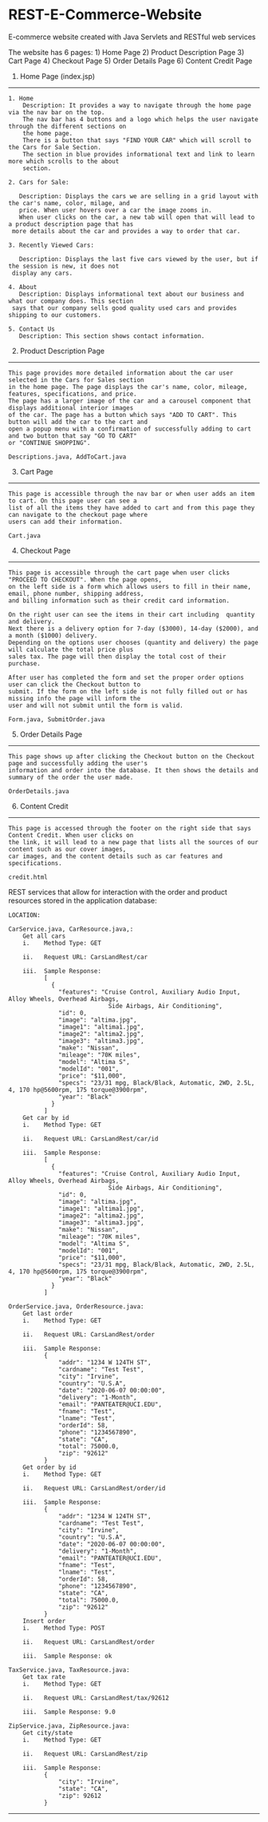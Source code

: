 # REST-E-Commerce-Website
E-commerce website created with Java Servlets and RESTful web services


The website has 6 pages:
            1) Home Page
            2) Product Description Page
            3) Cart Page 
            4) Checkout Page
            5) Order Details Page
            6) Content Credit Page


1. Home Page (index.jsp)
__________________________________________________________

	1. Home
	    Description: It provides a way to navigate through the home page via the nav bar on the top.
	    The nav bar has 4 buttons and a logo which helps the user navigate through the different sections on 
	    the home page.
	    There is a button that says "FIND YOUR CAR" which will scroll to the Cars for Sale Section.
	    The section in blue provides informational text and link to learn more which scrolls to the about 
	    section.

	2. Cars for Sale:

	   Description: Displays the cars we are selling in a grid layout with the car's name, color, milage, and 
	   price. When user hovers over a car the image zooms in.
	   When user clicks on the car, a new tab will open that will lead to a product description page that has 
     more details about the car and provides a way to order that car.

	3. Recently Viewed Cars:

	   Description: Displays the last five cars viewed by the user, but if the session is new, it does not 
     display any cars.

	4. About
	   Description: Displays informational text about our business and what our company does. This section 
     says that our company sells good quality used cars and provides shipping to our customers.

	5. Contact Us
	   Description: This section shows contact information.


2.  Product Description Page
___________________________________________________________

    This page provides more detailed information about the car user selected in the Cars for Sales section 
    in the home page. The page displays the car's name, color, mileage, features, specifications, and price. 
    The page has a larger image of the car and a carousel component that displays additional interior images 
    of the car. The page has a button which says "ADD TO CART". This button will add the car to the cart and 
    open a popup menu with a confirmation of successfully adding to cart and two button that say "GO TO CART" 
    or "CONTINUE SHOPPING".

    Descriptions.java, AddToCart.java


3.  Cart Page
____________________________________________________________
  	This page is accessible through the nav bar or when user adds an item to cart. On this page user can see a 
    list of all the items they have added to cart and from this page they can navigate to the checkout page where 
    users can add their information.
    
    Cart.java

        
4.  Checkout Page
____________________________________________________________

    This page is accessible through the cart page when user clicks "PROCEED TO CHECKOUT". When the page opens, 
    on the left side is a form which allows users to fill in their name, email, phone number, shipping address, 
    and billing information such as their credit card information.

    On the right user can see the items in their cart including  quantity and delivery. 
    Next there is a delivery option for 7-day ($3000), 14-day ($2000), and a month ($1000) delivery.
    Depending on the options user chooses (quantity and delivery) the page will calculate the total price plus 
    sales tax. The page will then display the total cost of their purchase.

    After user has completed the form and set the proper order options user can click the Checkout button to 
    submit. If the form on the left side is not fully filled out or has missing info the page will inform the 
    user and will not submit until the form is valid.

    Form.java, SubmitOrder.java


5.  Order Details Page
____________________________________________________________
  	This page shows up after clicking the Checkout button on the Checkout page and successfully adding the user's 
    information and order into the database. It then shows the details and summary of the order the user made.

  	OrderDetails.java


6. Content Credit 
____________________________________________________________

    This page is accessed through the footer on the right side that says Content Credit. When user clicks on 
    the link, it will lead to a new page that lists all the sources of our content such as our cover images, 
    car images, and the content details such as car features and specifications.
    
    credit.html


REST services that allow for interaction with the order and product resources stored in the application database:  


 	LOCATION: 
      	
  	CarService.java, CarResource.java,:
      	Get all cars
        i.    Method Type: GET

        ii.   Request URL: CarsLandRest/car

        iii.  Sample Response:
              [
                {
                  "features": "Cruise Control, Auxiliary Audio Input, Alloy Wheels, Overhead Airbags, 
                                Side Airbags, Air Conditioning",
                  "id": 0,
                  "image": "altima.jpg",
                  "image1": "altima1.jpg",
                  "image2": "altima2.jpg",
                  "image3": "altima3.jpg",
                  "make": "Nissan",
                  "mileage": "70K miles",
                  "model": "Altima S",
                  "modelId": "001",
                  "price": "$11,000",
                  "specs": "23/31 mpg, Black/Black, Automatic, 2WD, 2.5L, 4, 170 hp@5600rpm, 175 torque@3900rpm",
                  "year": "Black"
                }
              ]
        Get car by id
        i.    Method Type: GET

        ii.   Request URL: CarsLandRest/car/id

        iii.  Sample Response:
              [
                {
                  "features": "Cruise Control, Auxiliary Audio Input, Alloy Wheels, Overhead Airbags, 
                                Side Airbags, Air Conditioning",
                  "id": 0,
                  "image": "altima.jpg",
                  "image1": "altima1.jpg",
                  "image2": "altima2.jpg",
                  "image3": "altima3.jpg",
                  "make": "Nissan",
                  "mileage": "70K miles",
                  "model": "Altima S",
                  "modelId": "001",
                  "price": "$11,000",
                  "specs": "23/31 mpg, Black/Black, Automatic, 2WD, 2.5L, 4, 170 hp@5600rpm, 175 torque@3900rpm",
                  "year": "Black"
                }
              ]

	OrderService.java, OrderResource.java:
  		Get last order
        i.    Method Type: GET

        ii.   Request URL: CarsLandRest/order

        iii.  Sample Response:
              {
                  "addr": "1234 W 124TH ST",
                  "cardname": "Test Test",
                  "city": "Irvine",
                  "country": "U.S.A",
                  "date": "2020-06-07 00:00:00",
                  "delivery": "1-Month",
                  "email": "PANTEATER@UCI.EDU",
                  "fname": "Test",
                  "lname": "Test",
                  "orderId": 58,
                  "phone": "1234567890",
                  "state": "CA",
                  "total": 75000.0,
                  "zip": "92612"
              }
    	Get order by id
        i.    Method Type: GET

        ii.   Request URL: CarsLandRest/order/id

        iii.  Sample Response:
              {
                  "addr": "1234 W 124TH ST",
                  "cardname": "Test Test",
                  "city": "Irvine",
                  "country": "U.S.A",
                  "date": "2020-06-07 00:00:00",
                  "delivery": "1-Month",
                  "email": "PANTEATER@UCI.EDU",
                  "fname": "Test",
                  "lname": "Test",
                  "orderId": 58,
                  "phone": "1234567890",
                  "state": "CA",
                  "total": 75000.0,
                  "zip": "92612"
              }
    	Insert order
        i.    Method Type: POST

        ii.   Request URL: CarsLandRest/order

        iii.  Sample Response: ok

	TaxService.java, TaxResource.java:
    	Get tax rate
        i.    Method Type: GET

        ii.   Request URL: CarsLandRest/tax/92612

        iii.  Sample Response: 9.0

	ZipService.java, ZipResource.java:
    	Get city/state
        i.    Method Type: GET

        ii.   Request URL: CarsLandRest/zip

        iii.  Sample Response: 
              {
                  "city": "Irvine",
                  "state": "CA",
                  "zip": 92612
              }
                  


-------------------------------------------------------------------------------------------------------------------------

  



